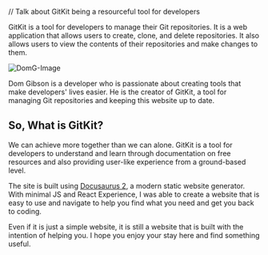 // Talk about GitKit being a resourceful tool for developers

GitKit is a tool for developers to manage their Git repositories. It is a web application that allows users to create, clone, and delete repositories. It also allows users to view the contents of their repositories and make changes to them.

![DomG-Image](https://i.ibb.co/HBVfLpX/Screenshot-2022-06-20-at-17-09-35.png)

Dom Gibson is a developer who is passionate about creating tools that make developers' lives easier. He is the creator of GitKit, a tool for managing Git repositories and keeping this website up to date.

## So, What is GitKit?

We can achieve more together than we can alone. GitKit is a tool for developers to understand and learn through documentation on free resources and also providing user-like experience from a ground-based level.

The site is built using [Docusaurus 2](https://v2.docusaurus.io/), a modern static website generator. With minimal JS and React Experience, I was able to create a website that is easy to use and navigate to help you find what you need and get you back to coding.

Even if it is just a simple website, it is still a website that is built with the intention of helping you. I hope you enjoy your stay here and find something useful.